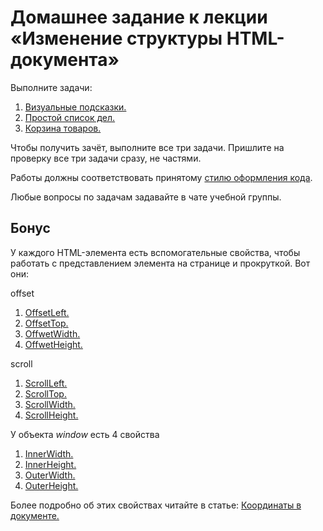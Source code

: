 # Домашнее задание к лекции «Изменение структуры HTML-документа»

Выполните задачи:

1. [Визуальные подсказки.](./tooltip/)
2. [Простой список дел.](./todo/)
3. [Корзина товаров.](./cart/)

Чтобы получить зачёт, выполните все три задачи. Пришлите на проверку все три задачи сразу, не частями.

Работы должны соответствовать принятому [стилю оформления кода](https://github.com/netology-code/codestyle).

Любые вопросы по задачам задавайте в чате учебной группы.

## Бонус

У каждого HTML-элемента есть вспомогательные свойства, чтобы работать
с представлением элемента на странице и прокруткой. Вот они:

offset

1. [OffsetLeft.](https://developer.mozilla.org/ru/docs/Web/API/HTMLElement/offsetLeft)
2. [OffsetTop.](https://developer.mozilla.org/ru/docs/Web/API/HTMLElement/offsetTop)
3. [OffwetWidth.](https://developer.mozilla.org/ru/docs/Web/API/HTMLElement/offsetWidth)
4. [OffwetHeight.](https://developer.mozilla.org/ru/docs/Web/API/HTMLElement/offsetHeight)

scroll

1. [ScrollLeft.](https://developer.mozilla.org/ru/docs/Web/API/Element/scrollLeft)
2. [ScrollTop.](https://developer.mozilla.org/ru/docs/Web/API/Element/scrollTop)
3. [ScrollWidth.](https://developer.mozilla.org/ru/docs/Web/API/Element/scrollWidth)
4. [ScrollHeight.](https://developer.mozilla.org/ru/docs/Web/API/Element/scrollHeight)

У объекта *window* есть 4 свойства

1. [InnerWidth.](https://developer.mozilla.org/en-US/docs/Web/API/Window/innerWidth)
2. [InnerHeight.](https://developer.mozilla.org/en-US/docs/Web/API/Window/innerHeight)
3. [OuterWidth.](https://developer.mozilla.org/en-US/docs/Web/API/Window/outerWidth)
4. [OuterHeight.](https://developer.mozilla.org/en-US/docs/Web/API/Window/outerHeight)

Более подробно об этих свойствах читайте в статье:
[Координаты в документе.](https://learn.javascript.ru/coordinates-document)